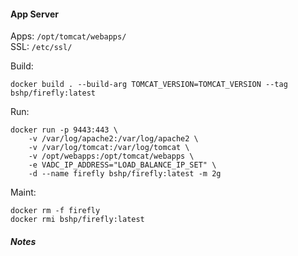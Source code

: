 #### App Server  
Apps: ``/opt/tomcat/webapps/``  
SSL: ``/etc/ssl/``  
    
  Build:  
````
docker build . --build-arg TOMCAT_VERSION=TOMCAT_VERSION --tag bshp/firefly:latest
````
  Run:  
````
docker run -p 9443:443 \
    -v /var/log/apache2:/var/log/apache2 \
    -v /var/log/tomcat:/var/log/tomcat \
    -v /opt/webapps:/opt/tomcat/webapps \
    -e VADC_IP_ADDRESS="LOAD_BALANCE_IP_SET" \
    -d --name firefly bshp/firefly:latest -m 2g
````
    
  Maint:
````
docker rm -f firefly  
docker rmi bshp/firefly:latest  
````
    
##### Notes  
  
